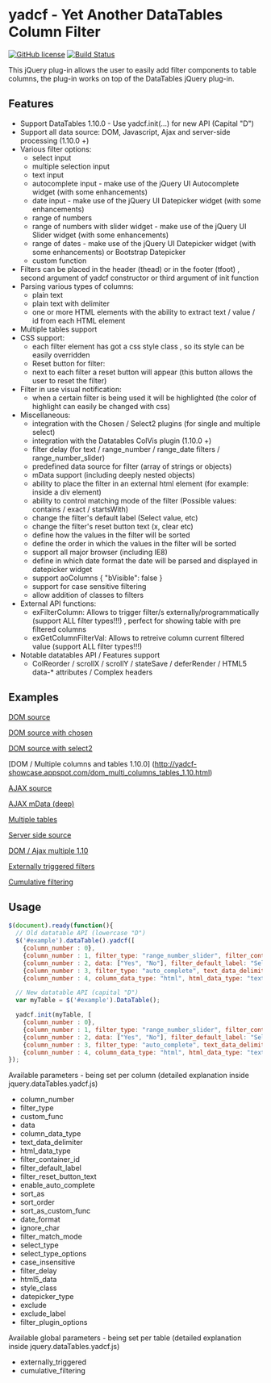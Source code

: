 # yadcf - Yet Another DataTables Column Filter

[![GitHub license](https://img.shields.io/github/license/jbox-web/yadcf.svg)](https://github.com/jbox-web/yadcf/blob/master/LICENSE)
[![Build Status](https://github.com/jbox-web/yadcf/workflows/Yadcf%20CI/badge.svg?branch=master)](https://github.com/jbox-web/yadcf/actions)

This jQuery plug-in allows the user to easily add filter components to table columns, the plug-in works on top of the DataTables jQuery plug-in.

## Features

- Support DataTables 1.10.0 - Use yadcf.init(...) for new API (Capital "D")
- Support all data source: DOM, Javascript, Ajax and server-side processing (1.10.0 +)
- Various filter options:
  - select input
  - multiple selection input
  - text input
  - autocomplete input - make use of the jQuery UI Autocomplete widget (with some enhancements)
  - date input - make use of the jQuery UI Datepicker widget (with some enhancements)
  - range of numbers
  - range of numbers with slider widget - make use of the jQuery UI Slider widget (with some enhancements)
  - range of dates - make use of the jQuery UI Datepicker widget (with some enhancements) or Bootstrap Datepicker
  - custom function
- Filters can be placed in the header (thead) or in the footer (tfoot) , second argument of yadcf constructor or third argument of init function
- Parsing various types of columns:
  - plain text
  - plain text with delimiter
  - one or more HTML elements with the ability to extract text / value / id from each HTML element
- Multiple tables support
- CSS support:
  - each filter element has got a css style class , so its style can be easily overridden
  - Reset button for filter:
  - next to each filter a reset button will appear (this button allows the user to reset the filter)
- Filter in use visual notification:
  - when a certain filter is being used it will be highlighted (the color of highlight can easily be changed with css)
- Miscellaneous:
  - integration with the Chosen / Select2 plugins (for single and multiple select)
  - integration with the Datatables ColVis plugin (1.10.0 +)
  - filter delay (for text / range_number / range_date filters / range_number_slider)
  - predefined data source for filter (array of strings or objects)
  - mData support (including deeply nested objects)
  - ability to place the filter in an external html element (for example: inside a div element)
  - ability to control matching mode of the filter (Possible values: contains / exact / startsWith)
  - change the filter's default label (Select value, etc)
  - change the filter's reset button text (x, clear etc)
  - define how the values in the filter will be sorted
  - define the order in which the values in the filter will be sorted
  - support all major browser (including IE8)
  - define in which date format the date will be parsed and displayed in datepicker widget
  - support aoColumns { "bVisible": false }
  - support for case sensitive filtering
  - allow addition of classes to filters
- External API functions:
  - exFilterColumn: Allows to trigger filter/s externally/programmatically (support ALL filter types!!!) , perfect for showing table with pre filtered columns
  - exGetColumnFilterVal: Allows to retreive  column current filtered value (support ALL filter types!!!)
- Notable datatables API / Features support
  - ColReorder / scrollX / scrollY / stateSave / deferRender / HTML5 data-* attributes / Complex headers

## Examples

[DOM source](http://yadcf-showcase.appspot.com/DOM_source.html)

[DOM source with chosen](http://yadcf-showcase.appspot.com/DOM_source_chosen.html)

[DOM source with select2](http://yadcf-showcase.appspot.com/DOM_source_select2.html)

[DOM / Multiple columns and tables 1.10.0] (http://yadcf-showcase.appspot.com/dom_multi_columns_tables_1.10.html)

[AJAX source](http://yadcf-showcase.appspot.com/ajax_source.html)

[AJAX mData (deep)](http://yadcf-showcase.appspot.com/ajax_mData_source.html)

[Multiple tables](http://yadcf-showcase.appspot.com/multiple_tables.html)

[Server side source](http://yadcf-showcase.appspot.com/server_side_source.html)

[DOM / Ajax multiple 1.10](http://yadcf-showcase.appspot.com/DOM_Ajax_Multiple_1.10.html)

[Externally triggered filters](http://yadcf-showcase.appspot.com/dom_source_externally_triggered.html)

[Cumulative filtering](http://yadcf-showcase.appspot.com/cumulative_filtering.html)

## Usage

```javascript
$(document).ready(function(){
  // Old datatable API (lowercase "D")
  $('#example').dataTable().yadcf([
    {column_number : 0},
    {column_number : 1, filter_type: "range_number_slider", filter_container_id: "external_filter_container"},
    {column_number : 2, data: ["Yes", "No"], filter_default_label: "Select Yes/No"},
    {column_number : 3, filter_type: "auto_complete", text_data_delimiter: ","},
    {column_number : 4, column_data_type: "html", html_data_type: "text", filter_default_label: "Select tag"}]);

  // New datatable API (capital "D")
  var myTable = $('#example').DataTable();

  yadcf.init(myTable, [
    {column_number : 0},
    {column_number : 1, filter_type: "range_number_slider", filter_container_id: "external_filter_container"},
    {column_number : 2, data: ["Yes", "No"], filter_default_label: "Select Yes/No"},
    {column_number : 3, filter_type: "auto_complete", text_data_delimiter: ","},
    {column_number : 4, column_data_type: "html", html_data_type: "text", filter_default_label: "Select tag"}]);
});
```

Available parameters - being set per column (detailed explanation inside jquery.dataTables.yadcf.js)

* column_number
* filter_type
* custom_func
* data
* column_data_type
* text_data_delimiter
* html_data_type
* filter_container_id
* filter_default_label
* filter_reset_button_text
* enable_auto_complete
* sort_as
* sort_order
* sort_as_custom_func
* date_format
* ignore_char
* filter_match_mode
* select_type
* select_type_options
* case_insensitive
* filter_delay
* html5_data
* style_class
* datepicker_type
* exclude
* exclude_label
* filter_plugin_options


Available global parameters - being set per table (detailed explanation inside jquery.dataTables.yadcf.js)

* externally_triggered
* cumulative_filtering
